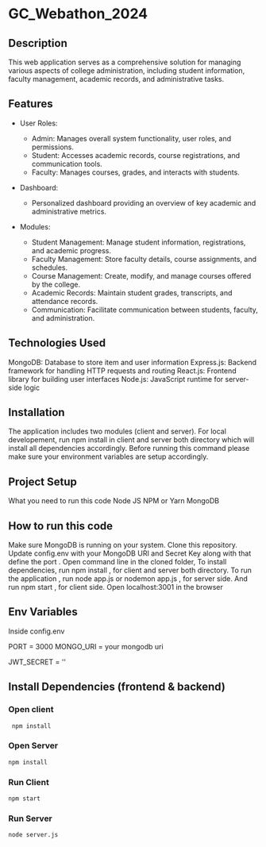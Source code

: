 ﻿# GC_Webathon_2024

 ## Description
This web application serves as a comprehensive solution for managing various aspects of college administration, including student information, faculty management, academic records, and administrative tasks.

## Features 
- User Roles:
    - Admin: Manages overall system functionality, user roles, and permissions.
    - Student: Accesses academic records, course registrations, and communication tools.
    - Faculty: Manages courses, grades, and interacts with students.

- Dashboard: 
    - Personalized dashboard providing an overview of key academic and administrative metrics.

- Modules:
    - Student Management: Manage student information, registrations, and academic progress.
    - Faculty Management: Store faculty details, course assignments, and schedules.
    - Course Management: Create, modify, and manage courses offered by the college.
    - Academic Records: Maintain student grades, transcripts, and attendance records.
    - Communication: Facilitate communication between students, faculty, and administration.

## Technologies Used
MongoDB: Database to store item and user information
Express.js: Backend framework for handling HTTP requests and routing
React.js: Frontend library for building user interfaces
Node.js: JavaScript runtime for server-side logic

## Installation
The application includes two modules (client and server). For local developement, run npm install in client and server both directory which will install all dependencies accordingly. Before running this command please make sure your environment variables are setup accordingly.

## Project Setup
What you need to run this code
Node JS
NPM or Yarn
MongoDB

## How to run this code
Make sure MongoDB is running on your system.
Clone this repository.
Update config.env with your MongoDB URI and Secret Key along with that define the port .
Open command line in the cloned folder,
To install dependencies, run  npm install  , for client and server both directory.
To run the application , run  node app.js  or  nodemon app.js  , for server side.
And run  npm start  , for client side.
Open localhost:3001 in the browser

## Env Variables
Inside config.env

PORT = 3000
MONGO_URI = your mongodb uri


JWT_SECRET = ''


## Install Dependencies (frontend & backend)

### Open  client
``` npm install```
### Open  Server
``` npm install ```
### Run Client
``` npm start ```
### Run Server
``` node server.js ```
